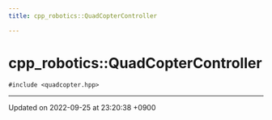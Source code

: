 ```yaml
---
title: cpp_robotics::QuadCopterController

---
```


# cpp_robotics::QuadCopterController






`#include <quadcopter.hpp>`

-------------------------------

Updated on 2022-09-25 at 23:20:38 +0900